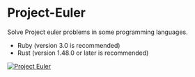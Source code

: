 # Project-Euler
Solve Project euler problems in some programming languages.

  - Ruby (version 3.0 is recommended)
  - Rust (version 1.48.0 or later is recommended)

[![Project Euler](https://projecteuler.net/profile/InfiniteNanoBot.png)](https://projecteuler.net/)
